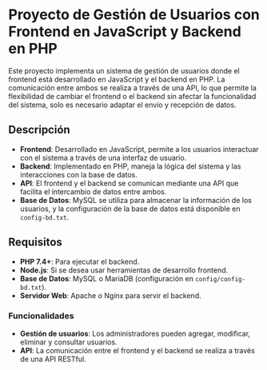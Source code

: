 # Proyecto de Gestión de Usuarios con Frontend en JavaScript y Backend en PHP

Este proyecto implementa un sistema de gestión de usuarios donde el frontend está desarrollado en JavaScript y el backend en PHP. La comunicación entre ambos se realiza a través de una API, lo que permite la flexibilidad de cambiar el frontend o el backend sin afectar la funcionalidad del sistema, solo es necesario adaptar el envío y recepción de datos.

## Descripción

- **Frontend**: Desarrollado en JavaScript, permite a los usuarios interactuar con el sistema a través de una interfaz de usuario.
- **Backend**: Implementado en PHP, maneja la lógica del sistema y las interacciones con la base de datos.
- **API**: El frontend y el backend se comunican mediante una API que facilita el intercambio de datos entre ambos.
- **Base de Datos**: MySQL se utiliza para almacenar la información de los usuarios, y la configuración de la base de datos está disponible en `config-bd.txt`.

## Requisitos

- **PHP 7.4+**: Para ejecutar el backend.
- **Node.js**: Si se desea usar herramientas de desarrollo frontend.
- **Base de Datos**: MySQL o MariaDB (configuración en `config/config-bd.txt`).
- **Servidor Web**: Apache o Nginx para servir el backend.

### Funcionalidades

- **Gestión de usuarios**: Los administradores pueden agregar, modificar, eliminar y consultar usuarios.
- **API**: La comunicación entre el frontend y el backend se realiza a través de una API RESTful.